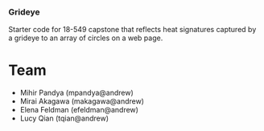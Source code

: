 ### Grideye

Starter code for 18-549 capstone that reflects heat signatures captured by a grideye to an array of circles on a  web page.

# Team

* Mihir Pandya (mpandya@andrew)
* Mirai Akagawa (makagawa@andrew)
* Elena Feldman (efeldman@andrew)
* Lucy Qian (tqian@andrew)
